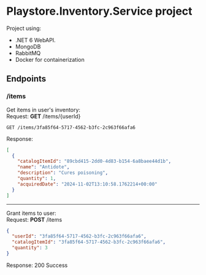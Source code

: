 # Playstore.Inventory.Service project
Project using:
- .NET 6 WebAPI.
- MongoDB
- RabbitMQ
- Docker for containerization

## Endpoints
### /items

Get items in user's inventory:  
Request: **GET** /items/{userId}
```
GET /items/3fa85f64-5717-4562-b3fc-2c963f66afa6
```
Response:
``` json
[
  {
    "catalogItemId": "89cbd415-2dd0-4d83-b154-6a8baee44d1b",
    "name": "Antidote",
    "description": "Cures poisoning",
    "quantity": 1,
    "acquiredDate": "2024-11-02T13:10:58.1762214+00:00"
  }
]
```

---

Grant items to user:  
Request: **POST** /items
``` json
{
  "userId": "3fa85f64-5717-4562-b3fc-2c963f66afa6",
  "catalogItemId": "3fa85f64-5717-4562-b3fc-2c963f66afa6",
  "quantity": 3
}
```
Response: 200 Success  